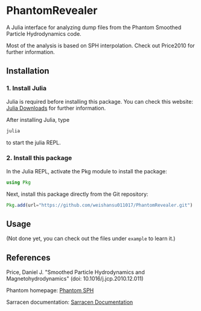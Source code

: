 # PhantomRevealer

A Julia interface for analyzing dump files from the Phantom Smoothed Particle Hydrodynamics code.

Most of the analysis is based on SPH interpolation. Check out Price2010 for further information.

## Installation

### 1. Install Julia

Julia is required before installing this package. You can check this website: [Julia Downloads](https://julialang.org/downloads/) for further information.

After installing Julia, type 

```bash
julia
```
to start the julia REPL. 

### 2. Install this package
In the Julia REPL, activate the Pkg module to install the package:

```julia
using Pkg
```

Next, install this package directly from the Git repository:
```julia
Pkg.add(url="https://github.com/weishansu011017/PhantomRevealer.git")
```

## Usage

(Not done yet, you can check out the files under `example` to learn it.)

## References

Price, Daniel J. "Smoothed Particle Hydrodynamics and Magnetohydrodynamics" (doi: 10.1016/j.jcp.2010.12.011)

Phantom homepage: [Phantom SPH](https://phantomsph.github.io)

Sarracen documentation: [Sarracen Documentation](https://sarracen.readthedocs.io/en/latest/)